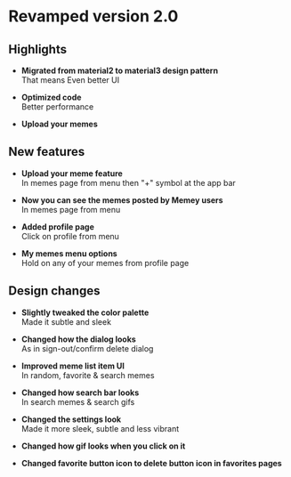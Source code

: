 # Revamped version 2.0

## Highlights 

- **Migrated from material2 to material3 design pattern**<br>
    That means Even better UI

- **Optimized code**<br>
    Better performance

- **Upload your memes**<br>

## New features

- **Upload your meme feature**<br>
    In memes page from menu then "+" symbol at the app bar

- **Now you can see the memes posted by Memey users**<br>
    In memes page from menu

- **Added profile page**<br>
    Click on profile from menu

- **My memes menu options**<br>
    Hold on any of your memes from profile page

## Design changes

- **Slightly tweaked the color palette**<br>
    Made it subtle and sleek

- **Changed how the dialog looks**<br>
    As in sign-out/confirm delete dialog

- **Improved meme list item UI**<br>
    In random, favorite & search memes

- **Changed how search bar looks**<br>
    In search memes & search gifs

- **Changed the settings look**<br>
    Made it more sleek, subtle and less vibrant

- **Changed how gif looks when you click on it**<br>

- **Changed favorite button icon to delete button icon in favorites pages**

